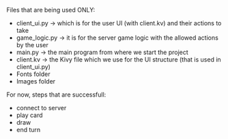 Files that are being used ONLY:
- client_ui.py -> which is for the user UI (with client.kv) and their actions to take
- game_logic.py -> it is for the server game logic with the allowed actions by the user
- main.py -> the main program from where we start the project
- client.kv -> the Kivy file which we use for the UI structure (that is used in client_ui.py)
- Fonts folder
- Images folder

For now, steps that are successfull:
- connect to server
- play card
- draw
- end turn
